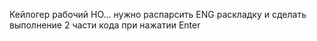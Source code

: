 Кейлогер рабочий НО... нужно распарсить ENG раскладку и сделать выполнение 2 части кода при нажатии Enter
